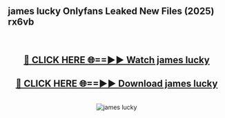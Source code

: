 <h2>james lucky Onlyfans Leaked New Files (2025) rx6vb</h2>
<br>
<div align="center">
<h2><a href="https://mediafiles.top/james_lucky&ref=git" rel="nofollow">🔴 CLICK HERE 🌐==►► Watch james lucky</a></h2>
<h2><a href="https://mediafiles.top/james_lucky&ref=git" rel="nofollow">🔴 CLICK HERE 🌐==►► Download james lucky</a></h2>
<br>
<a href="https://mediafiles.top/james_lucky&ref=git" rel="nofollow" data-target="animated-image.originalLink"><img src="https://i.ibb.co.com/xMMVF88/686577567.gif" alt="james lucky" style="max-width: 100%; display: inline-block;" data-target="animated-image.originalImage"></a>
</div>
<br>
<br>